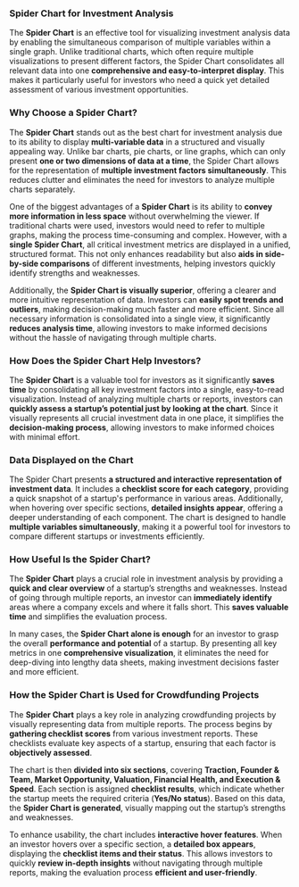 ### **Spider Chart for Investment Analysis**

The **Spider Chart** is an effective tool for visualizing investment analysis data by enabling the simultaneous comparison of multiple variables within a single graph. Unlike traditional charts, which often require multiple visualizations to present different factors, the Spider Chart consolidates all relevant data into one **comprehensive and easy-to-interpret display**. This makes it particularly useful for investors who need a quick yet detailed assessment of various investment opportunities.

### **Why Choose a Spider Chart?**

The **Spider Chart** stands out as the best chart for investment analysis due to its ability to display **multi-variable data** in a structured and visually appealing way. Unlike bar charts, pie charts, or line graphs, which can only present **one or two dimensions of data at a time**, the Spider Chart allows for the representation of **multiple investment factors simultaneously**. This reduces clutter and eliminates the need for investors to analyze multiple charts separately.

One of the biggest advantages of a **Spider Chart** is its ability to **convey more information in less space** without overwhelming the viewer. If traditional charts were used, investors would need to refer to multiple graphs, making the process time-consuming and complex. However, with a **single Spider Chart**, all critical investment metrics are displayed in a unified, structured format. This not only enhances readability but also **aids in side-by-side comparisons** of different investments, helping investors quickly identify strengths and weaknesses.

Additionally, the **Spider Chart is visually superior**, offering a clearer and more intuitive representation of data. Investors can **easily spot trends and outliers**, making decision-making much faster and more efficient. Since all necessary information is consolidated into a single view, it significantly **reduces analysis time**, allowing investors to make informed decisions without the hassle of navigating through multiple charts.

### **How Does the Spider Chart Help Investors?**

The **Spider Chart** is a valuable tool for investors as it significantly **saves time** by consolidating all key investment factors into a single, easy-to-read visualization. Instead of analyzing multiple charts or reports, investors can **quickly assess a startup’s potential just by looking at the chart**. Since it visually represents all crucial investment data in one place, it simplifies the **decision-making process**, allowing investors to make informed choices with minimal effort.

### **Data Displayed on the Chart**

The Spider Chart presents **a structured and interactive representation of investment data**. It includes a **checklist score for each category**, providing a quick snapshot of a startup's performance in various areas. Additionally, when hovering over specific sections, **detailed insights appear**, offering a deeper understanding of each component. The chart is designed to handle **multiple variables simultaneously**, making it a powerful tool for investors to compare different startups or investments efficiently.

### **How Useful Is the Spider Chart?**

The **Spider Chart** plays a crucial role in investment analysis by providing a **quick and clear overview** of a startup’s strengths and weaknesses. Instead of going through multiple reports, an investor can **immediately identify** areas where a company excels and where it falls short. This **saves valuable time** and simplifies the evaluation process.

In many cases, the **Spider Chart alone is enough** for an investor to grasp the overall **performance and potential** of a startup. By presenting all key metrics in one **comprehensive visualization**, it eliminates the need for deep-diving into lengthy data sheets, making investment decisions faster and more efficient.

### **How the Spider Chart is Used for Crowdfunding Projects**

The **Spider Chart** plays a key role in analyzing crowdfunding projects by visually representing data from multiple reports. The process begins by **gathering checklist scores** from various investment reports. These checklists evaluate key aspects of a startup, ensuring that each factor is **objectively assessed**.

The chart is then **divided into six sections**, covering **Traction, Founder & Team, Market Opportunity, Valuation, Financial Health, and Execution & Speed**. Each section is assigned **checklist results**, which indicate whether the startup meets the required criteria (**Yes/No status**). Based on this data, the **Spider Chart is generated**, visually mapping out the startup’s strengths and weaknesses.

To enhance usability, the chart includes **interactive hover features**. When an investor hovers over a specific section, a **detailed box appears**, displaying the **checklist items and their status**. This allows investors to quickly **review in-depth insights** without navigating through multiple reports, making the evaluation process **efficient and user-friendly**.
